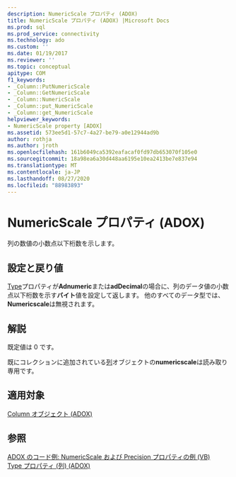 ```yaml
---
description: NumericScale プロパティ (ADOX)
title: NumericScale プロパティ (ADOX) |Microsoft Docs
ms.prod: sql
ms.prod_service: connectivity
ms.technology: ado
ms.custom: ''
ms.date: 01/19/2017
ms.reviewer: ''
ms.topic: conceptual
apitype: COM
f1_keywords:
- _Column::PutNumericScale
- _Column::GetNumericScale
- _Column::NumericScale
- _Column::put_NumericScale
- _Column::get_NumericScale
helpviewer_keywords:
- NumericScale property [ADOX]
ms.assetid: 573ee5d1-57c7-4a27-be79-a0e12944ad9b
author: rothja
ms.author: jroth
ms.openlocfilehash: 161b6049ca5392eafacaf0fd97db653070f105e0
ms.sourcegitcommit: 18a98ea6a30d448aa6195e10ea2413be7e837e94
ms.translationtype: MT
ms.contentlocale: ja-JP
ms.lasthandoff: 08/27/2020
ms.locfileid: "88983893"
---
```

# <a name="numericscale-property-adox"></a>NumericScale プロパティ (ADOX)
列の数値の小数点以下桁数を示します。  
  
## <a name="settings-and-return-values"></a>設定と戻り値  
 [Type](./type-property-column-adox.md)プロパティが**Adnumeric**または**adDecimal**の場合に、列のデータ値の小数点以下桁数を示す**バイト**値を設定して返します。 他のすべてのデータ型では、 **Numericscale**は無視されます。  
  
## <a name="remarks"></a>解説  
 既定値は 0 です。  
  
 既にコレクションに追加されている[列](./column-object-adox.md)オブジェクトの**numericscale**は読み取り専用です。  
  
## <a name="applies-to"></a>適用対象  
 [Column オブジェクト (ADOX)](./column-object-adox.md)  
  
## <a name="see-also"></a>参照  
 [ADOX のコード例: NumericScale および Precision プロパティの例 (VB)](./adox-code-example-numericscale-and-precision-properties-example-vb.md)   
 [Type プロパティ (列) (ADOX)](./type-property-column-adox.md)